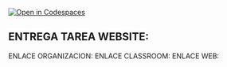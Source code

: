 [![Open in Codespaces](https://classroom.github.com/assets/launch-codespace-7f7980b617ed060a017424585567c406b6ee15c891e84e1186181d67ecf80aa0.svg)](https://classroom.github.com/open-in-codespaces?assignment_repo_id=12887461)
## ENTREGA TAREA WEBSITE:

ENLACE ORGANIZACION:
ENLACE CLASSROOM:
ENLACE WEB:
